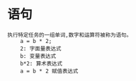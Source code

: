 # 语句

    执行特定任务的一组单词,数字和运算符被称为语句。
        a = b * 2;
        2: 字面量表达式
        b: 变量表达式
        b*2: 算术表达式
        a = b * 2 赋值表达式